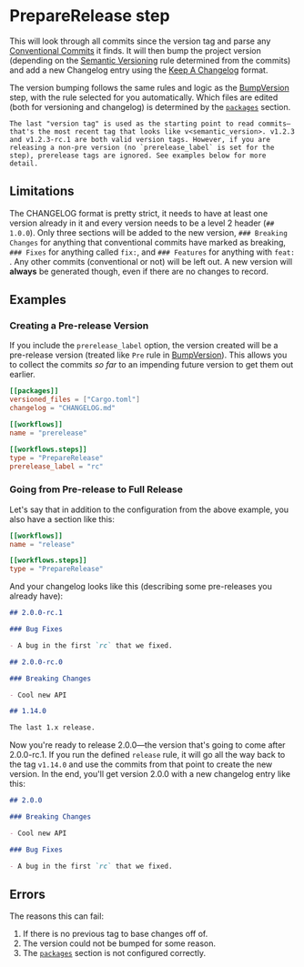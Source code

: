 # PrepareRelease step

This will look through all commits since the version tag and parse any [Conventional Commits](https://www.conventionalcommits.org/en/v1.0.0/) it finds. It will then bump the project version (depending on the [Semantic Versioning] rule determined from the commits) and add a new Changelog entry using the [Keep A Changelog](https://keepachangelog.com/en/1.0.0/) format.

The version bumping follows the same rules and logic as the [BumpVersion] step, with the rule selected for you automatically. Which files are edited (both for versioning and changelog) is determined by the [`packages`] section.

```admonish note
The last "version tag" is used as the starting point to read commits—that's the most recent tag that looks like v<semantic_version>. v1.2.3 and v1.2.3-rc.1 are both valid version tags. However, if you are releasing a non-pre version (no `prerelease_label` is set for the step), prerelease tags are ignored. See examples below for more detail.
```

## Limitations

The CHANGELOG format is pretty strict, it needs to have at least one version already in it and every version needs to be a level 2 header (`## 1.0.0`). Only three sections will be added to the new version, `### Breaking Changes` for anything that conventional commits have marked as breaking, `### Fixes` for anything called `fix:`, and `### Features` for anything with `feat: `. Any other commits (conventional or not) will be left out. A new version will **always** be generated though, even if there are no changes to record.

## Examples

### Creating a Pre-release Version

If you include the `prerelease_label` option, the version created will be a pre-release version (treated like `Pre` rule in [BumpVersion]). This allows you to collect the commits _so far_ to an impending future version to get them out earlier.

```toml
[[packages]]
versioned_files = ["Cargo.toml"]
changelog = "CHANGELOG.md"

[[workflows]]
name = "prerelease"

[[workflows.steps]]
type = "PrepareRelease"
prerelease_label = "rc"
```

### Going from Pre-release to Full Release

Let's say that in addition to the configuration from the above example, you also have a section like this:

```toml
[[workflows]]
name = "release"

[[workflows.steps]]
type = "PrepareRelease"
```

And your changelog looks like this (describing some pre-releases you already have):

```md
## 2.0.0-rc.1

### Bug Fixes

- A bug in the first `rc` that we fixed.

## 2.0.0-rc.0

### Breaking Changes

- Cool new API

## 1.14.0

The last 1.x release.
```

Now you're ready to release 2.0.0—the version that's going to come after 2.0.0-rc.1. If you run the defined `release` rule, it will go all the way back to the tag `v1.14.0` and use the commits from that point to create the new version. In the end, you'll get version 2.0.0 with a new changelog entry like this:

```md
## 2.0.0

### Breaking Changes

- Cool new API

### Bug Fixes

- A bug in the first `rc` that we fixed.
```

## Errors

The reasons this can fail:

1. If there is no previous tag to base changes off of.
2. The version could not be bumped for some reason.
3. The [`packages`] section is not configured correctly.

[semantic versioning]: https://semver.org
[bumpversion]: ./BumpVersion.md
[`packages`]: ../packages.md
